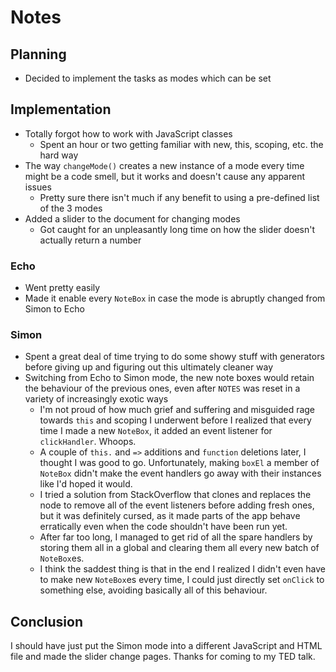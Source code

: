 # Notes

## Planning

- Decided to implement the tasks as modes which can be set

## Implementation

- Totally forgot how to work with JavaScript classes
	- Spent an hour or two getting familiar with new, this, scoping, etc. the hard way
- The way `changeMode()` creates a new instance of a mode every time might be a code smell, but it works and doesn't cause any apparent issues
	- Pretty sure there isn't much if any benefit to using a pre-defined list of the 3 modes
- Added a slider to the document for changing modes
	- Got caught for an unpleasantly long time on how the slider doesn't actually return a number

### Echo

- Went pretty easily
- Made it enable every `NoteBox` in case the mode is abruptly changed from Simon to Echo

### Simon

- Spent a great deal of time trying to do some showy stuff with generators before giving up and figuring out this ultimately cleaner way
- Switching from Echo to Simon mode, the new note boxes would retain the behaviour of the previous ones, even after `NOTES` was reset in a variety of increasingly exotic ways
	- I'm not proud of how much grief and suffering and misguided rage towards `this` and scoping I underwent before I realized that every time I made a new `NoteBox`, it added an event listener for `clickHandler`. Whoops.
	- A couple of `this.` and `=>` additions and `function` deletions later, I thought I was good to go. Unfortunately, making `boxEl` a member of `NoteBox` didn't make the event handlers go away with their instances like I'd hoped it would.
	- I tried a solution from StackOverflow that clones and replaces the node to remove all of the event listeners before adding fresh ones, but it was definitely cursed, as it made parts of the app behave erratically even when the code shouldn't have been run yet.
	- After far too long, I managed to get rid of all the spare handlers by storing them all in a global and clearing them all every new batch of `NoteBox`es.
	- I think the saddest thing is that in the end I realized I didn't even have to make new `NoteBox`es every time, I could just directly set `onClick` to something else, avoiding basically all of this behaviour.

## Conclusion

I should have just put the Simon mode into a different JavaScript and HTML file and made the slider change pages. Thanks for coming to my TED talk.

